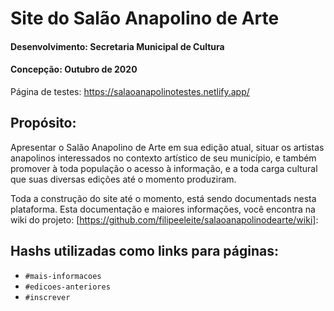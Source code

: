 # Site do Salão Anapolino de Arte
#### Desenvolvimento: Secretaria Municipal de Cultura
#### Concepção: Outubro de 2020

Página de testes: 
https://salaoanapolinotestes.netlify.app/

## Propósito:
Apresentar o Salão Anapolino de Arte em sua edição atual, situar
os artistas anapolinos interessados no contexto artístico de seu município,
e também promover à toda população o acesso à informação, e a toda
carga cultural que suas diversas edições até o momento produziram.

Toda a construção do site até o momento, está sendo documentads nesta plataforma.
Esta documentação e maiores informações, você encontra na wiki do projeto: [https://github.com/filipeeleite/salaoanapolinodearte/wiki]:


## Hashs utilizadas como links para páginas:
- `#mais-informacoes`
- `#edicoes-anteriores`
- `#inscrever`